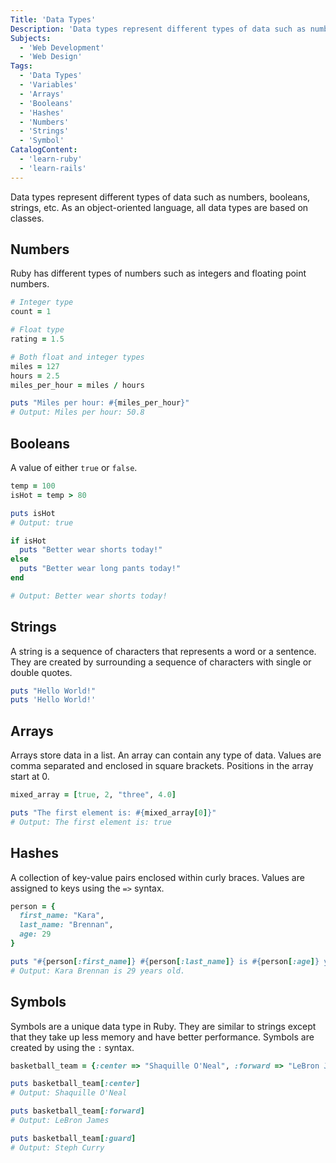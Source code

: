 ```yaml
---
Title: 'Data Types'
Description: 'Data types represent different types of data such as numbers, booleans, strings, etc. As an object-oriented language, all data types are based on classes. Ruby has different types of numbers such as integers and floating point numbers. ruby count = 1 rating = 1.5 miles = 127 hours = 2.5'
Subjects:
  - 'Web Development'
  - 'Web Design'
Tags:
  - 'Data Types'
  - 'Variables'
  - 'Arrays'
  - 'Booleans'
  - 'Hashes'
  - 'Numbers'
  - 'Strings'
  - 'Symbol'
CatalogContent:
  - 'learn-ruby'
  - 'learn-rails'
---
```


Data types represent different types of data such as numbers, booleans, strings, etc. As an object-oriented language, all data types are based on classes.

## Numbers

Ruby has different types of numbers such as integers and floating point numbers.

```ruby
# Integer type
count = 1

# Float type
rating = 1.5

# Both float and integer types
miles = 127
hours = 2.5
miles_per_hour = miles / hours

puts "Miles per hour: #{miles_per_hour}"
# Output: Miles per hour: 50.8
```

## Booleans

A value of either `true` or `false`.

```ruby
temp = 100
isHot = temp > 80

puts isHot
# Output: true

if isHot
  puts "Better wear shorts today!"
else
  puts "Better wear long pants today!"
end

# Output: Better wear shorts today!
```

## Strings

A string is a sequence of characters that represents a word or a sentence. They are created by surrounding a sequence of characters with single or double quotes.

```ruby
puts "Hello World!"
puts 'Hello World!'
```

## Arrays

Arrays store data in a list. An array can contain any type of data. Values are comma separated and enclosed in square brackets. Positions in the array start at 0.

```ruby
mixed_array = [true, 2, "three", 4.0]

puts "The first element is: #{mixed_array[0]}"
# Output: The first element is: true

```

## Hashes

A collection of key-value pairs enclosed within curly braces. Values are assigned to keys using the `=>` syntax.

```ruby
person = {
  first_name: "Kara",
  last_name: "Brennan",
  age: 29
}

puts "#{person[:first_name]} #{person[:last_name]} is #{person[:age]} years old."
# Output: Kara Brennan is 29 years old.
```

## Symbols

Symbols are a unique data type in Ruby. They are similar to strings except that they take up less memory and have better performance. Symbols are created by using the `:` syntax.

```ruby
basketball_team = {:center => "Shaquille O'Neal", :forward => "LeBron James", :guard => "Steph Curry"}

puts basketball_team[:center]
# Output: Shaquille O'Neal

puts basketball_team[:forward]
# Output: LeBron James

puts basketball_team[:guard]
# Output: Steph Curry
```
